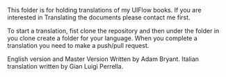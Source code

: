 This folder is for holding translations of my UIFlow books.
If you are interested in Translating the documents please contact me first.

To start a translation, fist clone the repository and then under the folder in you clone create a folder for your language. When you complete a translation you need to make a push/pull request.

English version and Master Version Written by Adam Bryant.
Italian translation written by Gian Luigi Perrella.
